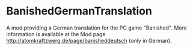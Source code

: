 BanishedGermanTranslation
=========================

A mod providing a German translation for the PC game "Banished".
More information is available at the Mod page http://atomkraftzwerg.de/page/banisheddeutsch (only in German).